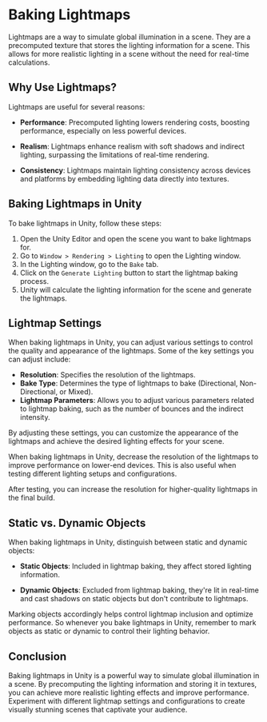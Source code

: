 # Baking Lightmaps

Lightmaps are a way to simulate global illumination in a scene. They are a precomputed texture that stores the lighting information for a scene. This allows for more realistic lighting in a scene without the need for real-time calculations.

## Why Use Lightmaps?

Lightmaps are useful for several reasons:

- **Performance**: Precomputed lighting lowers rendering costs, boosting performance, especially on less powerful devices.

- **Realism**: Lightmaps enhance realism with soft shadows and indirect lighting, surpassing the limitations of real-time rendering.

- **Consistency**: Lightmaps maintain lighting consistency across devices and platforms by embedding lighting data directly into textures.

## Baking Lightmaps in Unity

To bake lightmaps in Unity, follow these steps:

1. Open the Unity Editor and open the scene you want to bake lightmaps for.
2. Go to `Window > Rendering > Lighting` to open the Lighting window.
3. In the Lighting window, go to the `Bake` tab.
4. Click on the `Generate Lighting` button to start the lightmap baking process.
5. Unity will calculate the lighting information for the scene and generate the lightmaps.

## Lightmap Settings

When baking lightmaps in Unity, you can adjust various settings to control the quality and appearance of the lightmaps. Some of the key settings you can adjust include:

- **Resolution**: Specifies the resolution of the lightmaps.
- **Bake Type**: Determines the type of lightmaps to bake (Directional, Non-Directional, or Mixed).
- **Lightmap Parameters**: Allows you to adjust various parameters related to lightmap baking, such as the number of bounces and the indirect intensity.

By adjusting these settings, you can customize the appearance of the lightmaps and achieve the desired lighting effects for your scene.

<Note type="success">
When baking lightmaps in Unity, decrease the resolution of the lightmaps to improve performance on lower-end devices. This is also useful when testing different lighting setups and configurations.

After testing, you can increase the resolution for higher-quality lightmaps in the final build.
</Note>

## Static vs. Dynamic Objects

When baking lightmaps in Unity, distinguish between static and dynamic objects:

- **Static Objects**: Included in lightmap baking, they affect stored lighting information.
  
- **Dynamic Objects**: Excluded from lightmap baking, they're lit in real-time and cast shadows on static objects but don't contribute to lightmaps.

Marking objects accordingly helps control lightmap inclusion and optimize performance.
So whenever you bake lightmaps in Unity, remember to mark objects as static or dynamic to control their lighting behavior.

## Conclusion

Baking lightmaps in Unity is a powerful way to simulate global illumination in a scene. By precomputing the lighting information and storing it in textures, you can achieve more realistic lighting effects and improve performance. Experiment with different lightmap settings and configurations to create visually stunning scenes that captivate your audience.